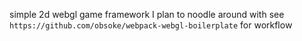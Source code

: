simple 2d webgl game framework I plan to noodle around with
see `https://github.com/obsoke/webpack-webgl-boilerplate` for workflow
